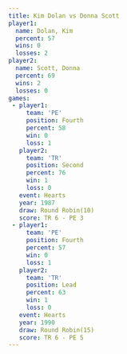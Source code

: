```yaml
---
title: Kim Dolan vs Donna Scott
player1:            
  name: Dolan, Kim  
  percent: 57       
  wins: 0           
  losses: 2         
player2:            
  name: Scott, Donna
  percent: 69       
  wins: 2           
  losses: 0         
games:
 - player1:          
     team: 'PE'      
     position: Fourth
     percent: 58     
     win: 0          
     loss: 1         
   player2:          
     team: 'TR'      
     position: Second
     percent: 76     
     win: 1          
     loss: 0         
   event: Hearts        
   year: 1987           
   draw: Round Robin(10)
   score: TR 6 - PE 3   
 - player1:          
     team: 'PE'      
     position: Fourth
     percent: 57     
     win: 0          
     loss: 1         
   player2:        
     team: 'TR'    
     position: Lead
     percent: 63   
     win: 1        
     loss: 0       
   event: Hearts        
   year: 1990           
   draw: Round Robin(15)
   score: TR 6 - PE 5   
---
```

